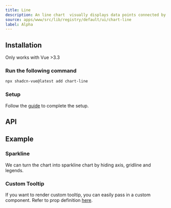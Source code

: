 ```yaml
---
title: Line
description: An line chart  visually displays data points connected by straight lines, illustrating trends or relationships over a continuous axis.
source: apps/www/src/lib/registry/default/ui/chart-line
label: Alpha
---
```


<ComponentPreview name="LineChartDemo"  />

## Installation

<Callout>
  Only works with Vue >3.3
</Callout>

<Steps>

### Run the following command

```bash
npx shadcn-vue@latest add chart-line
```

### Setup

Follow the [guide](/docs/charts/guide.html#installation) to complete the setup.

</Steps>

## API

<!-- @include: @/content/meta/AreaChart.md -->

## Example

### Sparkline

We can turn the chart into sparkline chart by hiding axis, gridline and legends.

<ComponentPreview name="LineChartSparkline"  />

### Custom Tooltip

If you want to render custom tooltip, you can easily pass in a custom component. Refer to prop definition [here](http://localhost:5173/docs/charts/guide.html#custom-tooltip).

<ComponentPreview name="LineChartCustomTooltip"  />
